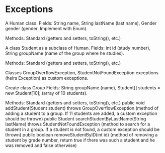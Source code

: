 # Exceptions

A Human class.
Fields:
String name,
String lastName (last name),
Gender gender (gender. Implement with Enum).

Methods:
Standard (getters and setters, toString(), etc.)

A class Student as a subclass of Human.
Fields:
int id (study number),
String groupName (name of the group where he studies).

Methods:
Standard (getters and setters, toString(), etc.)

Classes GroupOverflowException, StudentNotFoundException exceptions (heirs Exception) as custom exceptions.

Create class Group
Fields:
String groupName (name),
Student[] students = new Student[10]; (array of 10 students).

Methods:
Standard (getters and setters, toString(), etc.)
public void addStudent(Student student) throws GroupOverflowException (method of adding a student to a group. If 11 students are added, a custom exception should be thrown)
public Student searchStudentByLastName(String lastName) throws StudentNotFoundException (method to search for a student in a group. If a student is not found, a custom exception should be thrown)
public boolean removeStudentByID(int id) (method of removing a student by grade number, return true if there was such a student and he was removed and false otherwise)
